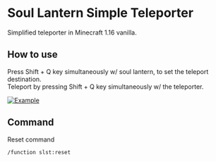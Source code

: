 # Soul Lantern Simple Teleporter
Simplified teleporter in Minecraft 1.16 vanilla.

## How to use
Press Shift + Q key simultaneously w/ soul lantern, to set the teleport destination.  
Teleport by pressing Shift + Q key simultaneously w/ the teleporter.

[![Example](http://img.youtube.com/vi/7rjvGeiQEPA/0.jpg)](http://www.youtube.com/watch?v=7rjvGeiQEPA)

## Command
Reset command
```mcfunction
/function slst:reset
```